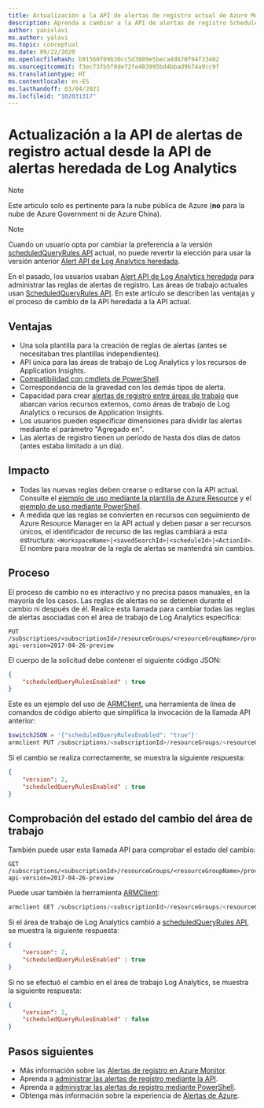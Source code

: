 ```yaml
---
title: Actualización a la API de alertas de registro actual de Azure Monitor
description: Aprenda a cambiar a la API de alertas de registro ScheduledQueryRules.
author: yanivlavi
ms.author: yalavi
ms.topic: conceptual
ms.date: 09/22/2020
ms.openlocfilehash: b91560f09b30cc5d3089e5beca4d670f94f33402
ms.sourcegitcommit: f3ec73fb5f8de72fe483995bd4bbad9b74a9cc9f
ms.translationtype: HT
ms.contentlocale: es-ES
ms.lasthandoff: 03/04/2021
ms.locfileid: "102031317"
---
```

# <a name="upgrade-to-the-current-log-alerts-api-from-legacy-log-analytics-alert-api"></a>Actualización a la API de alertas de registro actual desde la API de alertas heredada de Log Analytics

> [!NOTE]
> Este artículo solo es pertinente para la nube pública de Azure (**no** para la nube de Azure Government ni de Azure China).

> [!NOTE]
> Cuando un usuario opta por cambiar la preferencia a la versión [scheduledQueryRules API](/rest/api/monitor/scheduledqueryrules) actual, no puede revertir la elección para usar la versión anterior [Alert API de Log Analytics heredada](./api-alerts.md).

En el pasado, los usuarios usaban [Alert API de Log Analytics heredada](./api-alerts.md) para administrar las reglas de alertas de registro. Las áreas de trabajo actuales usan [ScheduledQueryRules API](/rest/api/monitor/scheduledqueryrules). En este artículo se describen las ventajas y el proceso de cambio de la API heredada a la API actual.

## <a name="benefits"></a>Ventajas

- Una sola plantilla para la creación de reglas de alertas (antes se necesitaban tres plantillas independientes).
- API única para las áreas de trabajo de Log Analytics y los recursos de Application Insights.
- [Compatibilidad con cmdlets de PowerShell](./alerts-log.md#managing-log-alerts-using-powershell).
- Correspondencia de la gravedad con los demás tipos de alerta.
- Capacidad para crear [alertas de registro entre áreas de trabajo](../logs/cross-workspace-query.md) que abarcan varios recursos externos, como áreas de trabajo de Log Analytics o recursos de Application Insights.
- Los usuarios pueden especificar dimensiones para dividir las alertas mediante el parámetro "Agregado en".
- Las alertas de registro tienen un período de hasta dos días de datos (antes estaba limitado a un día).

## <a name="impact"></a>Impacto

- Todas las nuevas reglas deben crearse o editarse con la API actual. Consulte el [ejemplo de uso mediante la plantilla de Azure Resource](alerts-log-create-templates.md) y el [ejemplo de uso mediante PowerShell](./alerts-log.md#managing-log-alerts-using-powershell).
- A medida que las reglas se convierten en recursos con seguimiento de Azure Resource Manager en la API actual y deben pasar a ser recursos únicos, el identificador de recurso de las reglas cambiará a esta estructura: `<WorkspaceName>|<savedSearchId>|<scheduleId>|<ActionId>`. El nombre para mostrar de la regla de alertas se mantendrá sin cambios.

## <a name="process"></a>Proceso

El proceso de cambio no es interactivo y no precisa pasos manuales, en la mayoría de los casos. Las reglas de alertas no se detienen durante el cambio ni después de él.
Realice esta llamada para cambiar todas las reglas de alertas asociadas con el área de trabajo de Log Analytics específica:

```
PUT /subscriptions/<subscriptionId>/resourceGroups/<resourceGroupName>/providers/Microsoft.OperationalInsights/workspaces/<workspaceName>/alertsversion?api-version=2017-04-26-preview
```

El cuerpo de la solicitud debe contener el siguiente código JSON:

```json
{
    "scheduledQueryRulesEnabled" : true
}
```

Este es un ejemplo del uso de [ARMClient](https://github.com/projectkudu/ARMClient), una herramienta de línea de comandos de código abierto que simplifica la invocación de la llamada API anterior:

```powershell
$switchJSON = '{"scheduledQueryRulesEnabled": "true"}'
armclient PUT /subscriptions/<subscriptionId>/resourceGroups/<resourceGroupName>/providers/Microsoft.OperationalInsights/workspaces/<workspaceName>/alertsversion?api-version=2017-04-26-preview $switchJSON
```

Si el cambio se realiza correctamente, se muestra la siguiente respuesta:

```json
{
    "version": 2,
    "scheduledQueryRulesEnabled" : true
}
```

## <a name="check-switching-status-of-workspace"></a>Comprobación del estado del cambio del área de trabajo

También puede usar esta llamada API para comprobar el estado del cambio:

```
GET /subscriptions/<subscriptionId>/resourceGroups/<resourceGroupName>/providers/Microsoft.OperationalInsights/workspaces/<workspaceName>/alertsversion?api-version=2017-04-26-preview
```

Puede usar también la herramienta [ARMClient](https://github.com/projectkudu/ARMClient):

```powershell
armclient GET /subscriptions/<subscriptionId>/resourceGroups/<resourceGroupName>/providers/Microsoft.OperationalInsights/workspaces/<workspaceName>/alertsversion?api-version=2017-04-26-preview
```

Si el área de trabajo de Log Analytics cambió a [scheduledQueryRules API](/rest/api/monitor/scheduledqueryrules), se muestra la siguiente respuesta:

```json
{
    "version": 2,
    "scheduledQueryRulesEnabled" : true
}
```
Si no se efectuó el cambio en el área de trabajo Log Analytics, se muestra la siguiente respuesta:

```json
{
    "version": 2,
    "scheduledQueryRulesEnabled" : false
}
```

## <a name="next-steps"></a>Pasos siguientes

- Más información sobre las [Alertas de registro en Azure Monitor](./alerts-unified-log.md).
- Aprenda a [administrar las alertas de registro mediante la API](alerts-log-create-templates.md).
- Aprenda a [administrar las alertas de registro mediante PowerShell](./alerts-log.md#managing-log-alerts-using-powershell).
- Obtenga más información sobre la experiencia de [Alertas de Azure](./alerts-overview.md).
